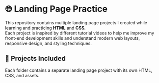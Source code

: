 # 🌐 Landing Page Practice

This repository contains multiple landing page projects I created while learning and practicing **HTML** and **CSS**.  
Each project is inspired by different tutorial videos to help me improve my front-end development skills and understand modern web layouts, responsive design, and styling techniques.

## 🧩 Projects Included
Each folder contains a separate landing page project with its own HTML, CSS, and assets.

